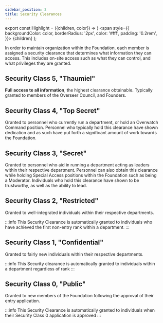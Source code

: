 ```yaml
---
sidebar_position: 2
title: Security Clearances
---
```


export const Highlight = ({children, color}) => (
<span
style={{
      backgroundColor: color,
      borderRadius: '2px',
      color: '#fff',
      padding: '0.2rem',
    }}>
{children}
</span>
);

In order to maintain organization within the Foundation, each member is assigned a security clearance that determines what information they can access. This includes on-site access such as what they can control, and what privileges they are granted.

## <Highlight color="#070707">Security Class 5,</Highlight> "Thaumiel"
**Full access to all information**, the highest clearance obtainable. Typically granted to members of the Overseer Council, and Founders.

## <Highlight color="#a51b20">Security Class 4,</Highlight> "Top Secret"
Granted to personnel who currently run a department, or hold an Overwatch Command position. Personnel who typically hold this clearance have shown dedication and as such have put forth a significant amount of work towards the Foundation. 

## <Highlight color="#5197dd">Security Class 3,</Highlight> "Secret"
Granted to personnel who aid in running a department acting as leaders within their respective department. Personnel can also obtain this clearance while holding Special Access positions within the Foundation such as being a Moderator. Individuals who hold this clearance have shown to be trustworthy, as well as the ability to lead.

## <Highlight color="#3e8c48">Security Class 2,</Highlight> "Restricted"
Granted to well-integrated individuals within their respective departments.

:::info
This Security Clearance is automatically granted to individuals who have achieved the first non-entry rank within a department. 
:::
## <Highlight color="#5dcd6b">Security Class 1,</Highlight> "Confidential"
Granted to fairly new individuals within their respective departments.

:::info
This Security clearance is automatically granted to individuals within a department regardless of rank
:::
## <Highlight color="#51bd9a">Security Class 0,</Highlight> "Public"
Granted to new members of the Foundation following the approval of their entry application.

:::info
This Security Clearance is automatically granted to individuals when their Security Class 0 application is approved
:::